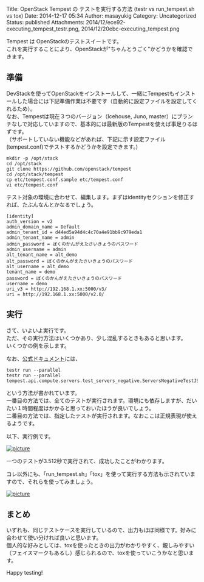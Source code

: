 Title: OpenStack Tempest の テストを実行する方法 (testr vs run_tempest.sh vs tox)
Date: 2014-12-17 05:34
Author: masayukig
Category: Uncategorized
Status: published
Attachments: 2014/12/ece92-executing_tempest_testr.png, 2014/12/20ebc-executing_tempest.png

Tempest は OpenStackのテストスイートです。  
これを実行することにより、OpenStackが"ちゃんとうごく"かどうかを確認できます。

準備
----

DevStackを使ってOpenStackをインストールして、一緒にTempestもインストールした場合には下記準備作業は不要です（自動的に設定ファイルを設定してくれるため）。  
なお、Tempestは現在３つのバージョン（Icehouse, Juno,
master）にブランチなしで対応していますので、基本的には最新版のTempestを使えば事足りるはずです。  
（サポートしていない機能などがあれば、下記に示す設定ファイル(tempest.conf)でテストするかどうかを設定できます。)

    mkdir -p /opt/stack
    cd /opt/stack
    git clone https://github.com/openstack/tempest
    cd /opt/stack/tempest
    cp etc/tempest.conf.sample etc/tempest.conf
    vi etc/tempest.conf

テスト対象の環境に合わせて、編集します。まずはidentityセクションを修正すれば、たぶんなんとかなるでしょう。

    [identity]
    auth_version = v2
    admin_domain_name = Default
    admin_tenant_id = d44ed5a94d4c4c70a4e91bb9c979eda1
    admin_tenant_name = admin
    admin_password = ぼくのかんがえたさいきょうのパスワード
    admin_username = admin
    alt_tenant_name = alt_demo
    alt_password = ぼくのかんがえたさいきょうのパスワード
    alt_username = alt_demo
    tenant_name = demo
    password = ぼくのかんがえたさいきょうのパスワード
    username = demo
    uri_v3 = http://192.168.1.xx:5000/v3/
    uri = http://192.168.1.xx:5000/v2.0/

実行
----

さて、いよいよ実行です。  
ただ、その実行方法はいくつかあり、少し混乱するときもあると思います。  
いくつかの例を示します。

なお、[公式ドキュメント](http://docs.openstack.org/developer/tempest/overview.html#quickstart)には、

    testr run --parallel
    testr run --parallel tempest.api.compute.servers.test_servers_negative.ServersNegativeTestJSON.test_reboot_non_existent_server

という方法が書かれています。  
一番目の方法では、全てのテストが実行されます。環境にも依存しますが、だいたい１時間程度はかかると思っておいたほうが良いでしょう。  
二番目の方法では、指定したテストが実行されます。なおここは正規表現が使えるようです。

以下、実行例です。




[![picture](https://masayukig.files.wordpress.com/2014/12/ece92-executing_tempest_testr.png)](https://masayukig.files.wordpress.com/2014/12/ece92-executing_tempest_testr.png)



一つのテストが3.512秒で実行されて、成功したことがわかります。


コレ以外にも、「run\_tempest.sh」「tox」を使って実行する方法も示されていますので、それらを使ってみましょう。


[![picture](https://masayukig.files.wordpress.com/2014/12/20ebc-executing_tempest.png)](https://masayukig.files.wordpress.com/2014/12/20ebc-executing_tempest.png)


まとめ
------

いずれも、同じテストケースを実行しているので、出力もほぼ同様です。好みに合わせて使い分ければ良いと思います。  
個人的な好みとしては、toxを使ったときの出力がわかりやすく、親しみやすい（フェイスマークもあるし）感じられるので、toxを使っていこうかなと思います。

Happy testing!
